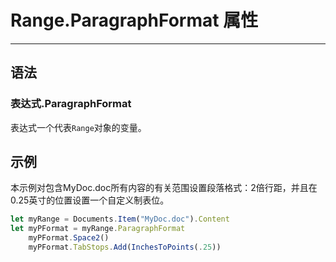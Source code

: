 # Range.ParagraphFormat 属性
            
---

## 语法

### 表达式.ParagraphFormat

表达式一个代表`Range`对象的变量。

## 示例

本示例对包含MyDoc.doc所有内容的有关范围设置段落格式：2倍行距，并且在0.25英寸的位置设置一个自定义制表位。

```javascript
let myRange = Documents.Item("MyDoc.doc").Content
let myPFormat = myRange.ParagraphFormat
    myPFormat.Space2()
    myPFormat.TabStops.Add(InchesToPoints(.25))
```
